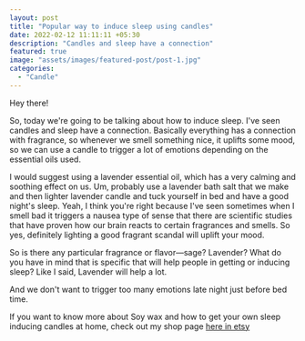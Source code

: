 ```yaml
---
layout: post
title: "Popular way to induce sleep using candles"
date: 2022-02-12 11:11:11 +05:30
description: "Candles and sleep have a connection"
featured: true
image: "assets/images/featured-post/post-1.jpg"
categories: 
  - "Candle"
---
```



Hey there!

So, today we're going to be talking about how to induce sleep. I've seen candles and sleep have a connection. Basically everything has a connection with fragrance, so whenever we smell something nice, it uplifts some mood, so we can use a candle to trigger a lot of emotions depending on the essential oils used.

I would suggest using a lavender essential oil, which has a very calming and soothing effect on us. Um, probably use a lavender bath salt that we make and then lighter lavender candle and tuck yourself in bed and have a good night's sleep. Yeah, I think you're right because I've seen sometimes when I smell bad it triggers a nausea type of sense that there are scientific studies that have proven how our brain reacts to certain fragrances and smells. So yes, definitely lighting a good fragrant scandal will uplift your mood.

So is there any particular fragrance or flavor—sage? Lavender? What do you have in mind that is specific that will help people in getting or inducing sleep? Like I said, Lavender will help a lot.

And we don't want to trigger too many emotions late night just before bed time. 

If you want to know more about Soy wax and how to get your own sleep inducing candles at home, check out my shop page [here in etsy](https://www.etsy.com/shop/prettylittlethingsab)